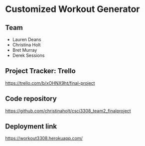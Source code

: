 # Customized Workout Generator


## Team
 - Lauren Deans
 - Christina Holt
 - Bret Murray
 - Derek Sessions

## Project Tracker: Trello
https://trello.com/b/xOHNX9ht/final-project

## Code repository
https://github.com/christinaholt/csci3308_team2_finalproject

## Deployment link
https://workout3308.herokuapp.com/


